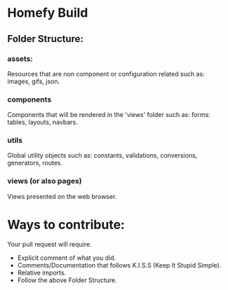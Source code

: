 # Homefy Build

## Folder Structure:
### assets:
Resources that are non component or configuration related such as: images, gifs, json.

### components
Components that will be rendered in the 'views' folder such as: forms: tables, layouts, navbars.

### utils
Global utility objects such as: constants, validations, conversions, generators, routes.

### views (or also pages)
Views presented on the web browser.

# Ways to contribute:
Your pull request will require.
- Explicit comment of what you did.
- Comments/Documentation that follows K.I.S.S (Keep It Stupid Simple).
- Relative imports.
- Follow the above Folder Structure.

